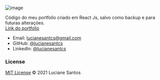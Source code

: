 ![image](https://github.com/lucianesantcs/portfolio/assets/52360898/1186033e-220c-4a0d-aea8-e474f62d0c71)

Código do meu portfolio criado em React Js, salvo como backup e para futuras alterações.
<br>
<a href="https://lucianesantcs.github.io/">Link do portfolio</a>


- Email: lucianesantcs@gmail.com
- GitHub: [@lucianesantcs](https://github.com/lucianesantcs)
- LinkedIn: [@lucianesantcs](https://linkedin.com/in/lucianesantcs)

### License

<a href="https://github.com/lucianesantcs/portfolio/blob/master/LICENSE">MIT License</a> © 2021 Luciane Santos
